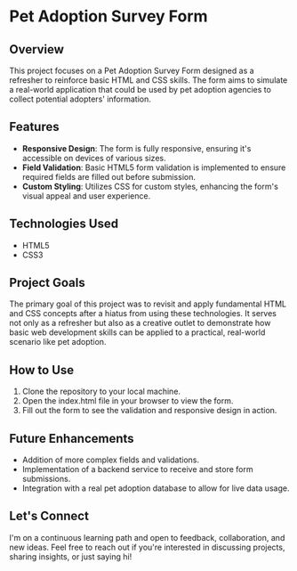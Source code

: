 # Pet Adoption Survey Form
## Overview
This project focuses on a Pet Adoption Survey Form designed as a refresher to reinforce basic HTML and CSS skills. The form aims to simulate a real-world application that could be used by pet adoption agencies to collect potential adopters' information.

## Features
* **Responsive Design**: The form is fully responsive, ensuring it's accessible on devices of various sizes.
* **Field Validation**: Basic HTML5 form validation is implemented to ensure required fields are filled out before submission.
* **Custom Styling**: Utilizes CSS for custom styles, enhancing the form's visual appeal and user experience.

## Technologies Used
* HTML5
* CSS3

## Project Goals
The primary goal of this project was to revisit and apply fundamental HTML and CSS concepts after a hiatus from using these technologies. It serves not only as a refresher but also as a creative outlet to demonstrate how basic web development skills can be applied to a practical, real-world scenario like pet adoption.

## How to Use
1. Clone the repository to your local machine.
2. Open the index.html file in your browser to view the form.
3. Fill out the form to see the validation and responsive design in action.

## Future Enhancements
* Addition of more complex fields and validations.
* Implementation of a backend service to receive and store form submissions.
* Integration with a real pet adoption database to allow for live data usage.

## Let's Connect
I'm on a continuous learning path and open to feedback, collaboration, and new ideas. Feel free to reach out if you're interested in discussing projects, sharing insights, or just saying hi!